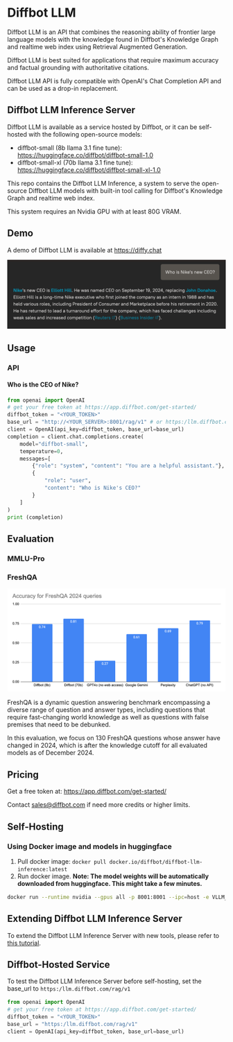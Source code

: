 # Diffbot LLM

Diffbot LLM is an API that combines the reasoning ability of frontier large language models with the knowledge 
found in Diffbot's Knowledge Graph and realtime web index using Retrieval Augmented Generation. 

Diffbot LLM is best suited for applications that require maximum accuracy and 
factual grounding with authoritative citations.

Diffbot LLM API is fully compatible with OpenAI's Chat Completion API and can be used as a drop-in replacement.

## Diffbot LLM Inference Server

Diffbot LLM is available as a service hosted by Diffbot, or it can be self-hosted with the following open-source models:
 * diffbot-small (8b llama 3.1 fine tune): https://huggingface.co/diffbot/diffbot-small-1.0
 * diffbot-small-xl (70b llama 3.1 fine tune): https://huggingface.co/diffbot/diffbot-small-xl-1.0

This repo contains the Diffbot LLM Inference, a system to serve the open-source Diffbot LLM models
with built-in tool calling for Diffbot's Knowledge Graph and realtime web index.

This system requires an Nvidia GPU with at least 80G VRAM.

## Demo

A demo of Diffbot LLM is available at https://diffy.chat

![DiffyChat](static/demo.png)

## Usage

### API

#### Who is the CEO of Nike?

```python
from openai import OpenAI
# get your free token at https://app.diffbot.com/get-started/
diffbot_token = "<YOUR_TOKEN>"
base_url = "http://<YOUR_SERVER>:8001/rag/v1" # or https:/llm.diffbot.com/rag/v1 for Diffbot-hosted
client = OpenAI(api_key=diffbot_token, base_url=base_url)
completion = client.chat.completions.create(
    model="diffbot-small",
    temperature=0,
    messages=[
        {"role": "system", "content": "You are a helpful assistant."},
        {
            "role": "user",
            "content": "Who is Nike's CEO?"
        }
    ]
)
print (completion)
```

## Evaluation

### MMLU-Pro


### FreshQA

![Accuracy for FreshQA 2024 queries](static/freshqa.png)

FreshQA  is a dynamic question answering benchmark encompassing a diverse range of question and answer types, including questions that 
require fast-changing world knowledge as well as questions with false premises that need to be debunked.

In this evaluation, we focus on 130 FreshQA questions whose answer have changed in 2024, which is after the knowledge
cutoff for all evaluated models as of December 2024.

## Pricing

Get a free token at: https://app.diffbot.com/get-started/

Contact sales@diffbot.com if need more credits or higher limits.

## Self-Hosting

### Using Docker image and models in huggingface 
1. Pull docker image: `docker pull docker.io/diffbot/diffbot-llm-inference:latest`
2. Run docker image. **Note: The model weights will be automatically downloaded from huggingface. 
This might take a few minutes.**

```bash
docker run --runtime nvidia --gpus all -p 8001:8001 --ipc=host -e VLLM_OPTIONS="--model diffbot/diffbot-small-1.0 --served-model-name diffbot-small --enable-prefix-caching"  docker.io/diffbot/diffbot-llm-inference:latest 
```

## Extending Diffbot LLM Inference Server

To extend the Diffbot LLM Inference Server with new tools, please refer to [this tutorial](add_tool_to_diffbot_llm_inference.md).

## Diffbot-Hosted Service

To test the Diffbot LLM Inference Server before self-hosting, set the base_url to `https:/llm.diffbot.com/rag/v1`

```python
from openai import OpenAI
# get your free token at https://app.diffbot.com/get-started/
diffbot_token = "<YOUR_TOKEN>"
base_url = "https:/llm.diffbot.com/rag/v1"
client = OpenAI(api_key=diffbot_token, base_url=base_url)
```